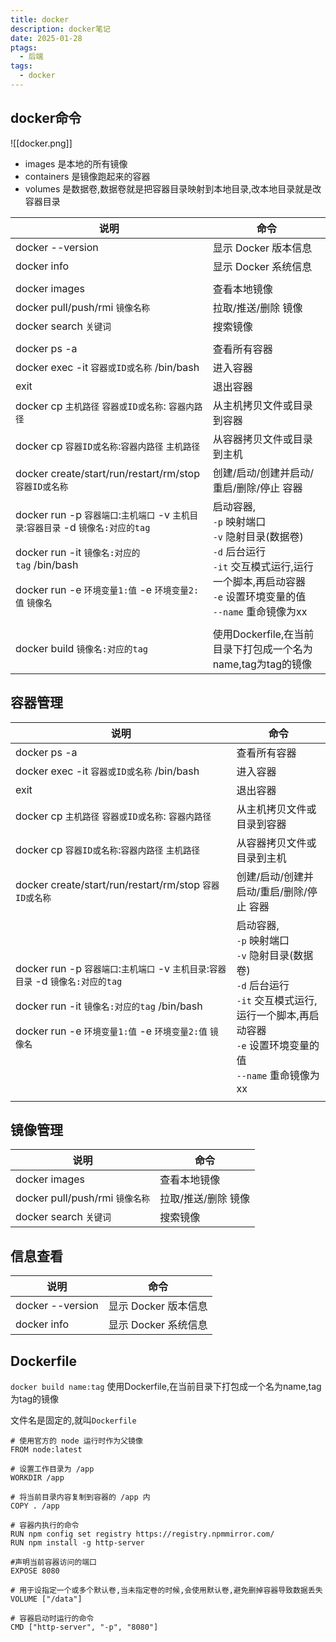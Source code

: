 ```yaml
---
title: docker
description: docker笔记
date: 2025-01-28
ptags:
  - 后端
tags:
  - docker
---
```


## docker命令
![[docker.png]]
- images 是本地的所有镜像
- containers 是镜像跑起来的容器
- volumes 是数据卷,数据卷就是把容器目录映射到本地目录,改本地目录就是改容器目录

| 说明                                                                                                                                                           | 命令                                                                                                                            |
| ------------------------------------------------------------------------------------------------------------------------------------------------------------ | ----------------------------------------------------------------------------------------------------------------------------- |
| docker --version                                                                                                                                             | 显示 Docker 版本信息                                                                                                                |
| docker info                                                                                                                                                  | 显示 Docker 系统信息                                                                                                                |
|                                                                                                                                                              |                                                                                                                               |
| docker images                                                                                                                                                | 查看本地镜像                                                                                                                        |
| docker pull/push/rmi `镜像名称`                                                                                                                                  | 拉取/推送/删除 镜像                                                                                                                   |
| docker search `关键词`                                                                                                                                          | 搜索镜像                                                                                                                          |
|                                                                                                                                                              |                                                                                                                               |
| docker ps -a                                                                                                                                                 | 查看所有容器                                                                                                                        |
| docker exec -it `容器或ID或名称` /bin/bash                                                                                                                         | 进入容器                                                                                                                          |
| exit                                                                                                                                                         | 退出容器                                                                                                                          |
| docker cp `主机路径` `容器或ID或名称`: `容器内路径`                                                                                                                         | 从主机拷贝文件或目录到容器                                                                                                                 |
| docker cp `容器ID或名称`:`容器内路径` `主机路径`                                                                                                                           | 从容器拷贝文件或目录到主机                                                                                                                 |
| docker create/start/run/restart/rm/stop `容器ID或名称`                                                                                                            | 创建/启动/创建并启动/重启/删除/停止 容器                                                                                                       |
| docker run -p `容器端口`:`主机端口` -v `主机目录`:`容器目录` -d `镜像名:对应的tag`<br><br>docker run -it `镜像名:对应的tag` /bin/bash<br><br>docker run  -e `环境变量1:值` -e `环境变量2:值` `镜像名` | 启动容器,<br>`-p`   映射端口<br>`-v`   隐射目录(数据卷)<br>`-d`   后台运行<br>`-it`  交互模式运行,运行一个脚本,再启动容器<br>`-e`   设置环境变量的值<br>`--name`  重命镜像为xx |
|                                                                                                                                                              |                                                                                                                               |
| docker build `镜像名:对应的tag`                                                                                                                                    | 使用Dockerfile,在当前目录下打包成一个名为name,tag为tag的镜像                                                                                     |

## 容器管理

| 说明                                                                                                                                                           | 命令                                                                                                                            |
| ------------------------------------------------------------------------------------------------------------------------------------------------------------ | ----------------------------------------------------------------------------------------------------------------------------- |
| docker ps -a                                                                                                                                                 | 查看所有容器                                                                                                                        |
| docker exec -it `容器或ID或名称` /bin/bash                                                                                                                         | 进入容器                                                                                                                          |
| exit                                                                                                                                                         | 退出容器                                                                                                                          |
| docker cp `主机路径` `容器或ID或名称`: `容器内路径`                                                                                                                         | 从主机拷贝文件或目录到容器                                                                                                                 |
| docker cp `容器ID或名称`:`容器内路径` `主机路径`                                                                                                                           | 从容器拷贝文件或目录到主机                                                                                                                 |
| docker create/start/run/restart/rm/stop `容器ID或名称`                                                                                                            | 创建/启动/创建并启动/重启/删除/停止 容器                                                                                                       |
| docker run -p `容器端口`:`主机端口` -v `主机目录`:`容器目录` -d `镜像名:对应的tag`<br><br>docker run -it `镜像名:对应的tag` /bin/bash<br><br>docker run  -e `环境变量1:值` -e `环境变量2:值` `镜像名` | 启动容器,<br>`-p`   映射端口<br>`-v`   隐射目录(数据卷)<br>`-d`   后台运行<br>`-it`  交互模式运行,运行一个脚本,再启动容器<br>`-e`   设置环境变量的值<br>`--name`  重命镜像为xx |
|                                                                                                                                                              |                                                                                                                               |

## 镜像管理

| 说明                          | 命令          |
| --------------------------- | ----------- |
| docker images               | 查看本地镜像      |
| docker pull/push/rmi `镜像名称` | 拉取/推送/删除 镜像 |
| docker search `关键词`         | 搜索镜像        |


## 信息查看

| 说明               | 命令             |
| ---------------- | -------------- |
| docker --version | 显示 Docker 版本信息 |
| docker info      | 显示 Docker 系统信息 |

## Dockerfile
`docker build name:tag`   使用Dockerfile,在当前目录下打包成一个名为name,tag为tag的镜像

文件名是固定的,就叫`Dockerfile`

```shell
# 使用官方的 node 运行时作为父镜像  
FROM node:latest
  
# 设置工作目录为 /app  
WORKDIR /app
  
# 将当前目录内容复制到容器的 /app 内  
COPY . /app  
  
# 容器内执行的命令
RUN npm config set registry https://registry.npmmirror.com/
RUN npm install -g http-server

#声明当前容器访问的端口
EXPOSE 8080

# 用于设指定一个或多个默认卷,当未指定卷的时候,会使用默认卷,避免删掉容器导致数据丢失
VOLUME ["/data"] 

# 容器启动时运行的命令  
CMD ["http-server", "-p", "8080"]
```